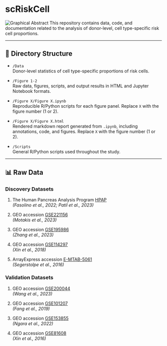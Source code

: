 # scRiskCell
![Graphical Abstract](./Graphical-Abstract.png)
This repository contains data, code, and documentation related to the analysis of donor-level, cell type-specific risk cell proportions.

---

## 📁 Directory Structure

- `/Data`  
  Donor-level statistics of cell type-specific proportions of risk cells.

- `/Figure 1-2`  
  Raw data, figures, scripts, and output results in HTML and Jupyter Notebook formats.

- `/Figure X/Figure X.ipynb`  
  Reproducible R/Python scripts for each figure panel. Replace `X` with the figure number (1 or 2).

- `/Figure X/Figure X.html`  
  Rendered markdown report generated from `.ipynb`, including annotations, code, and figures. Replace `X` with the figure number (1 or 2).

- `/Scripts`  
  General R/Python scripts used throughout the study.

---

## 📊 Raw Data

### Discovery Datasets

1. The Human Pancreas Analysis Program [HPAP](https://hpap.pmacs.upenn.edu/)  
   *(Fasolino et al., 2022; Patil et al., 2023)*

2. GEO accession [GSE221156](https://www.ncbi.nlm.nih.gov/geo/query/acc.cgi?acc=GSE221156)  
   *(Motakis et al., 2023)*

3. GEO accession [GSE195986](https://www.ncbi.nlm.nih.gov/geo/query/acc.cgi?acc=GSE195986)  
   *(Zhang et al., 2023)*

4. GEO accession [GSE114297](https://www.ncbi.nlm.nih.gov/geo/query/acc.cgi?acc=GSE114297)  
   *(Xin et al., 2018)*

5. ArrayExpress accession [E-MTAB-5061](https://www.ebi.ac.uk/biostudies/arrayexpress/studies/E-MTAB-5061)  
   *(Segerstolpe et al., 2016)*

### Validation Datasets

1. GEO accession [GSE200044](https://www.ncbi.nlm.nih.gov/geo/query/acc.cgi?acc=GSE200044)  
   *(Wang et al., 2023)*

2. GEO accession [GSE101207](https://www.ncbi.nlm.nih.gov/geo/query/acc.cgi?acc=GSE101207)  
   *(Fang et al., 2019)*

3. GEO accession [GSE153855](https://www.ncbi.nlm.nih.gov/geo/query/acc.cgi?acc=GSE153855)  
   *(Ngara et al., 2022)*

4. GEO accession [GSE81608](https://www.ncbi.nlm.nih.gov/geo/query/acc.cgi?acc=GSE81608)  
   *(Xin et al., 2016)*
